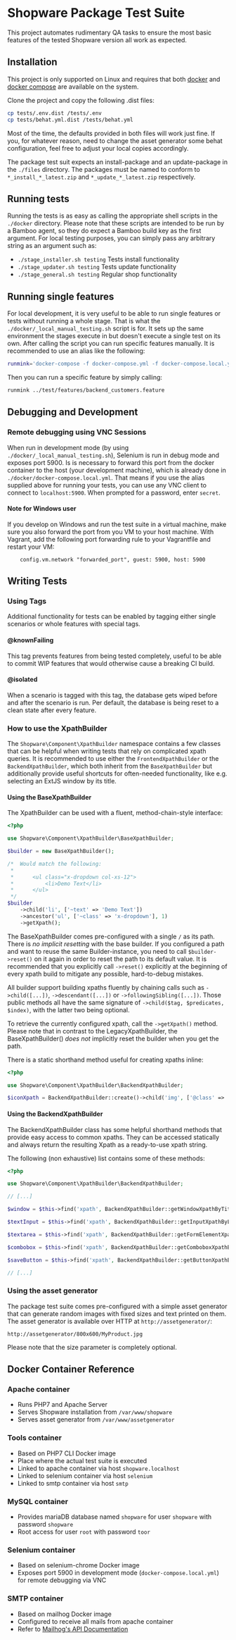 Shopware Package Test Suite
===========================

This project automates rudimentary QA tasks to ensure the most basic features of the tested Shopware version all work
as expected.

## Installation
This project is only supported on Linux and requires that both [docker](https://docs.docker.com/engine/installation/linux/) 
and [docker compose](https://docs.docker.com/compose/) are available on the system.

Clone the project and copy the following .dist files:

```bash
cp tests/.env.dist /tests/.env
cp tests/behat.yml.dist /tests/behat.yml
```

Most of the time, the defaults provided in both files will work just fine. If you, for whatever reason, need to change
the asset generator some behat configuration, feel free to adjust your local copies accordingly.

The package test suit expects an install-package and an update-package in the `./files` directory. The packages must be
named to conform to `*_install_*_latest.zip` and `*_update_*_latest.zip` respectively.

## Running tests
Running the tests is as easy as calling the appropriate shell scripts in the `./docker` directory. Please note that these
scripts are intended to be run by a Bamboo agent, so they do expect a Bamboo build key as the first argument. For local
testing purposes, you can simply pass any arbitrary string as an argument such as:

* `./stage_installer.sh testing` Tests install functionality
* `./stage_updater.sh testing` Tests update functionality
* `./stage_general.sh testing` Regular shop functionality

## Running single features
For local development, it is very useful to be able to run single features or tests without running a whole stage. That
is what the `./docker/_local_manual_testing.sh` script is for. It sets up the same environment the stages execute in but
doesn't execute a single test on its own. After calling the script you can run specific features manually. It is recommended
to use an alias like the following:
 
 ```bash
 runmink='docker-compose -f docker-compose.yml -f docker-compose.local.yml run --rm tools ./behat $1 --format=pretty --out=std --format=junit --out=/logs/mink'
 ```

 Then you can run a specific feature by simply calling:

 ```bash
 runmink ../test/features/backend_customers.feature
 ```
 
 
## Debugging and Development

### Remote debugging using VNC Sessions
When run in development mode (by using `./docker/_local_manual_testing.sh`), Selenium is run in debug mode and exposes
port 5900. Is is necessary to forward this port from the docker container to the host (your development machine), which
is already done in `./docker/docker-compose.local.yml`. That means if you use the alias supplied above for running your
tests, you can use any VNC client to connect to `localhost:5900`. When prompted for a password, enter `secret`.

#### Note for Windows user
If you develop on Windows and run the test suite in a virtual machine, make sure you also forward the port from you VM
to your host machine. With Vagrant, add the following port forwarding rule to your Vagrantfile and restart your VM:

```
    config.vm.network "forwarded_port", guest: 5900, host: 5900
```

## Writing Tests

### Using Tags

Additional functionality for tests can be enabled by tagging either single scenarios or whole features
with special tags.

#### @knownFailing
This tag prevents features from being tested completely, useful to be able to commit WIP features
that would otherwise cause a breaking CI build.

#### @isolated
When a scenario is tagged with this tag, the database gets wiped before and after the scenario is run.
Per default, the database is being reset to a clean state after every feature.

### How to use the XpathBuilder
The `Shopware\Component\XpathBuilder` namespace contains a few classes that can be helpful when writing tests that rely 
on complicated xpath queries. It is recommended to use either the `FrontendXpathBuilder` or the `BackendXpathBuilder`, 
which both inherit from the `BaseXpathBuilder` but additionally provide useful shortcuts for often-needed functionality, 
like e.g. selecting an ExtJS window by its title.

#### Using the BaseXpathBuilder
The XpathBuilder can be used with a fluent, method-chain-style interface:

```php
<?php

use Shopware\Component\XpathBuilder\BaseXpathBuilder;

$builder = new BaseXpathBuilder();

/*  Would match the following:
 *
 *      <ul class="x-dropdown col-xs-12">
 *          <li>Demo Text</li>
 *      </ul>
 */
$builder
    ->child('li', ['~text' => 'Demo Text'])
    ->ancestor('ul', ['~class' => 'x-dropdown'], 1)
    ->getXpath();

```

The BaseXpathBuilder comes pre-configured with a single `/` as its path. There is *no implicit resetting* with the base builder. 
If you configured a path and want to reuse the same Builder-instance, you need to call `$builder->reset()` on it again in 
order to reset the path to its default value. It is recommended that you explicitly call `->reset()` explicitly at the 
beginning of every xpath build to mitigate any possible, hard-to-debug mistakes.

All builder support building xpaths fluently by chaining calls such as `->child([...])`, `->descendant([...])` or 
`->followingSibling([...])`. Those public methods all have the same signature of `->child($tag, $predicates, $index)`, with
the latter two being optional.

To retrieve the currently configured xpath, call the `->getXpath()` method. Please note that in contrast to the LegacyXpathBuilder,
the BaseXpathBuilder() *does not* implicitly reset the builder when you get the path. 

There is a static shorthand method useful for creating xpaths inline:

```php
<?php

use Shopware\Component\XpathBuilder\BackendXpathBuilder;

$iconXpath = BackendXpathBuilder::create()->child('img', ['@class' => 'icon-smiley'])->getXpath();
```

#### Using the BackendXpathBuilder
The BackendXpathBuilder class has some helpful shorthand methods that provide easy access to common xpaths. They can
be accessed statically and always return the resulting Xpath as a ready-to-use xpath string.

The following (non exhaustive) list contains some of these methods:

```php
<?php

use Shopware\Component\XpathBuilder\BackendXpathBuilder;

// [...]

$window = $this->find('xpath', BackendXpathBuilder::getWindowXpathByTitle('Kundenverwaltung'));

$textInput = $this->find('xpath', BackendXpathBuilder::getInputXpathByLabel('Email:'));

$textarea = $this->find('xpath', BackendXpathBuilder::getFormElementXpathByLabel('textarea', 'Kommentar:'));

$combobox = $this->find('xpath', BackendXpathBuilder::getComboboxXpathByLabel('Steuersatz:'));

$saveButton = $this->find('xpath', BackendXpathBuilder::getButtonXpathByLabel('Speichern'));

// [...]

```

### Using the asset generator
The package test suite comes pre-configured with a simple asset generator that can generate random images with fixed
sizes and text printed on them. The asset generator is available over HTTP at `http://assetgenerator/`:
 ```
 http://assetgenerator/800x600/MyProduct.jpg
 ```

Please note that the size parameter is completely optional.

## Docker Container Reference

### Apache container
* Runs PHP7 and Apache Server
* Serves Shopware installation from `/var/www/shopware`
* Serves asset generator from `/var/www/assetgenerator`

### Tools container
* Based on PHP7 CLI Docker image
* Place where the actual test suite is executed
* Linked to apache container via host `shopware.localhost`
* Linked to selenium container via host `selenium`
* Linked to smtp container via host `smtp`

### MySQL container
* Provides mariaDB database named `shopware` for user `shopware` with password `shopware`
* Root access for user `root` with password `toor`

### Selenium container
* Based on selenium-chrome Docker image
* Exposes port 5900 in development mode (`docker-compose.local.yml`) for remote debugging via VNC

### SMTP container
* Based on mailhog Docker image
* Configured to receive all mails from apache container
* Refer to [Mailhog's API Documentation](https://github.com/mailhog/MailHog/blob/master/docs/APIv2.md)